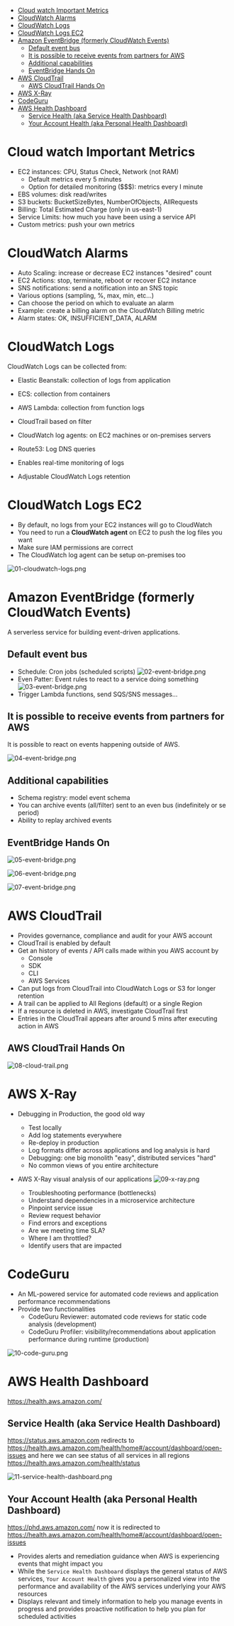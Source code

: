 - [Cloud watch Important Metrics](#cloud-watch-important-metrics)
- [CloudWatch Alarms](#cloudwatch-alarms)
- [CloudWatch Logs](#cloudwatch-logs)
- [CloudWatch Logs EC2](#cloudwatch-logs-ec2)
- [Amazon EventBridge (formerly CloudWatch Events)](#amazon-eventbridge-formerly-cloudwatch-events)
  - [Default event bus](#default-event-bus)
  - [It is possible to receive events from partners for AWS](#it-is-possible-to-receive-events-from-partners-for-aws)
  - [Additional capabilities](#additional-capabilities)
  - [EventBridge Hands On](#eventbridge-hands-on)
- [AWS CloudTrail](#aws-cloudtrail)
  - [AWS CloudTrail Hands On](#aws-cloudtrail-hands-on)
- [AWS X-Ray](#aws-x-ray)
- [CodeGuru](#codeguru)
- [AWS Health Dashboard](#aws-health-dashboard)
  - [Service Health (aka Service Health Dashboard)](#service-health-aka-service-health-dashboard)
  - [Your Account Health (aka Personal Health Dashboard)](#your-account-health-aka-personal-health-dashboard)
# Cloud watch Important Metrics

* EC2 instances: CPU, Status Check, Network (not RAM)
  * Default metrics every 5 minutes
  * Option for detailed monitoring ($$$): metrics every I minute
* EBS volumes: disk read/writes
* S3 buckets: BucketSizeBytes, NumberOfObjects, AllRequests
* Billing: Total Estimated Charge (only in us-east-1)
* Service Limits: how much you have been using a service API
* Custom metrics: push your own metrics

# CloudWatch Alarms

* Auto Scaling: increase or decrease EC2 instances "desired" count
* EC2 Actions: stop, terminate, reboot or recover EC2 instance
* SNS notifications: send a notification into an SNS topic
* Various options (sampling, %, max, min, etc...)
* Can choose the period on which to evaluate an alarm
* Example: create a billing alarm on the CloudWatch Billing metric
* Alarm states: OK, INSUFFICIENT_DATA, ALARM

# CloudWatch Logs

CloudWatch Logs can be collected from:
* Elastic Beanstalk: collection of logs from application
* ECS: collection from containers
* AWS Lambda: collection from function logs
* CloudTrail based on filter
* CloudWatch log agents: on EC2 machines or on-premises servers
* Route53: Log DNS queries

* Enables real-time monitoring of logs
* Adjustable CloudWatch Logs retention

# CloudWatch Logs EC2

* By default, no logs from your EC2 instances will go to CloudWatch
* You need to run a **CloudWatch agent** on EC2 to push the log files you want
* Make sure IAM permissions are correct
* The CloudWatch log agent can be setup on-premises too

![01-cloudwatch-logs.png](./images/01-cloudwatch-logs.png)

# Amazon EventBridge (formerly CloudWatch Events)

A serverless service for building event-driven applications.

## Default event bus
* Schedule: Cron jobs (scheduled scripts)
  ![02-event-bridge.png](./images/02-event-bridge.png)
* Even Patter: Event rules to react to a service doing something
  ![03-event-bridge.png](./images/03-event-bridge.png)
* Trigger Lambda functions, send SQS/SNS messages...

## It is possible to receive events from partners for AWS

It is possible to react on events happening outside of AWS.

![04-event-bridge.png](./images/04-event-bridge.png)

## Additional capabilities

* Schema registry: model event schema
* You can archive events (all/filter) sent to an even bus (indefinitely or se period)
* Ability to replay archived events

## EventBridge Hands On

![05-event-bridge.png](./images/05-event-bridge.png)

![06-event-bridge.png](./images/06-event-bridge.png)

![07-event-bridge.png](./images/07-event-bridge.png)

# AWS CloudTrail

* Provides governance, compliance and audit for your AWS account
* CloudTrail is enabled by default
* Get an history of events / API calls made within you AWS account by
  * Console
  * SDK
  * CLI
  * AWS Services
* Can put logs from CloudTrail into CloudWatch Logs or S3 for longer retention
* A trail can be applied to All Regions (default) or a single Region
* If a resource is deleted in AWS, investigate CloudTrail first
* Entries in the CloudTrail appears after around 5 mins after executing action in AWS

## AWS CloudTrail Hands On

![08-cloud-trail.png](./images/08-cloud-trail.png)

# AWS X-Ray

* Debugging in Production, the good old way
  * Test locally
  * Add log statements everywhere
  * Re-deploy in production
  * Log formats differ across applications and log analysis is hard
  * Debugging: one big monolith "easy", distributed services "hard"
  * No common views of you entire architecture

* AWS X-Ray visual analysis of our applications
  ![09-x-ray.png](./images/09-x-ray.png)
  * Troubleshooting performance (bottlenecks)
  * Understand dependencies in a microservice architecture
  * Pinpoint service issue
  * Review request behavior
  * Find errors and exceptions
  * Are we meeting time SLA?
  * Where I am throttled?
  * Identify users that are impacted

# CodeGuru

* An ML-powered service for automated code reviews and application performance recommendations
* Provide two functionalities
  * CodeGuru Reviewer: automated code reviews for static code analysis (development)
  * CodeGuru Profiler: visibility/recommendations about application performance during runtime (production)

![10-code-guru.png](./images/10-code-guru.png)

# AWS Health Dashboard

https://health.aws.amazon.com/

## Service Health (aka Service Health Dashboard)

https://status.aws.amazon.com redirects to https://health.aws.amazon.com/health/home#/account/dashboard/open-issues and here we can see status of all services in all regions https://health.aws.amazon.com/health/status

![11-service-health-dashboard.png](./images/11-service-health-dashboard.png)


## Your Account Health (aka Personal Health Dashboard)

https://phd.aws.amazon.com/ now it is redirected to https://health.aws.amazon.com/health/home#/account/dashboard/open-issues

* Provides alerts and remediation guidance when AWS is experiencing events that might impact you
* While the `Service Health Dashboard` displays the general status of AWS services, `Your Account Health` gives you a personalized view into the performance and availability of the AWS services underlying your AWS resources
* Displays relevant and timely information to help you manage events in progress and provides proactive notification to help you plan for scheduled activities
